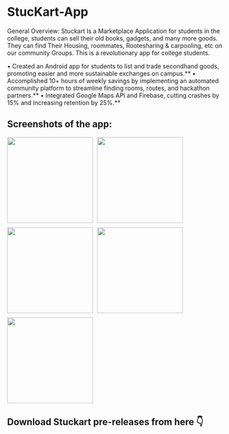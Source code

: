 # StucKart-App
General Overview: 
Stuckart Is a Marketplace Application for students in the college, students can sell their old books, gadgets, and many more goods. They can find Their Housing, roommates, Rootesharing &amp; carpooling, etc on our community Groups. This is a revolutionary app for college students. 

• Created an Android app for students to list and trade secondhand goods, promoting easier and more sustainable
exchanges on campus.**
• Accomplished 10+ hours of weekly savings by implementing an automated community platform to streamline
finding rooms, routes, and hackathon partners.**
• Integrated Google Maps API and Firebase, cutting crashes by 15% and increasing retention by 25%.**

## Screenshots of the app:

<div style="display: flex; flex-wrap: wrap; gap: 10px;">
  <img src="https://github.com/mohit-dhote/StucKart-App/assets/89855871/dafe6e46-b440-4344-9789-ecb774495a6a" width="200"/>
  
  <img src="https://github.com/mohit-dhote/StucKart-App/assets/89855871/dad3e4a4-17a3-487e-9896-437722c75337" width="200"/>
  
  <img src="https://github.com/mohit-dhote/StucKart-App/assets/89855871/e8738c58-bc06-42d6-a30e-d674dce95a36" width="200"/>
  
  <img src="https://github.com/mohit-dhote/StucKart-App/assets/89855871/5017be4a-e63e-44ef-894f-1795468bb287" width="200"/>
  
  <img src="https://github.com/mohit-dhote/StucKart-App/assets/89855871/dac68129-b220-40ee-9aa9-2a91a6a81fdc" width="200"/>
</div>


## Download Stuckart pre-releases from here 👇







